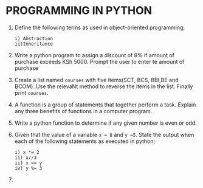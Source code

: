 # PROGRAMMING IN PYTHON

1.  Define the following terms as used in object-oriented programming;

        i) Abstraction
        ii)Inheritance

2.  Write a python program to assign a discount of 8% if amount of purchase exceeds KSh 5000. Prompt the user to enter te amount of purchase

3.  Create a list named `courses` with five items(SCT, BCS, BBI,BE and BCOM). Use the relevaNt method to reverse the items in the list. Finally print `courses`.

4.  A function is a group of statements that together perform a task. Explain any three benefits of functions in a computer program.

5.  Write a python function to determine if any given number is even or odd.

6.  Given that the value of a variable `x = 8` and `y =5`. State the output when each of the following statements as executed in python;

        i) x *= 2
        ii) x//3
        ii) x == y
        iv) y %= 3

7.
